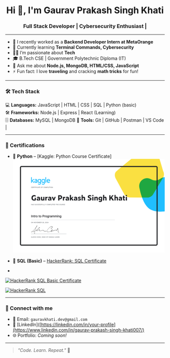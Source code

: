 <h1 align="center">Hi 👋, I'm Gaurav Prakash Singh Khati</h1>
<h3 align="center">Full Stack Developer | Cybersecurity Enthusiast |</h3>

---

- 🔭 I recently worked as a **Backend Developer Intern at MetaOrange**
- 🌱 Currently learning **Terminal Commands, Cybersecurity**
- 👨‍💻 I’m passionate about  **Tech**
- 🎓 B.Tech CSE | Government Polytechnic Diploma (IT)
- 💬 Ask me about **Node.js, MongoDB, HTML/CSS, JavaScript**
- ⚡ Fun fact: I love **traveling** and cracking **math tricks** for fun!

---

### 🛠️ Tech Stack

💻 **Languages:**     JavaScript | HTML | CSS | SQL | Python (basic)  
🛠️ **Frameworks:**    Node.js | Express | React (Learning)  
🗄️ **Databases:**      MySQL | MongoDB
🧰 **Tools:**         Git | GitHub | Postman | VS Code |   


---
### 📜 Certifications

- 🐍 **Python** – [Kaggle: Python Course Certificate]
[<img src="https://github.com/Gaurav-Prakash-Singh-khati-007/Gaurav-Prakash-Singh-khati-007/blob/main/Gaurav%20%20Prakash%20Singh%20Khati%20-%20Intro%20to%20Programming.png?raw=true" width="600"/>](https://www.hackerrank.com/certificates/iframe/d72911d0eade)

- 🧠 **SQL (Basic)** – [HackerRank: SQL Certificate](#)
- 
[![HackerRank SQL Basic Certificate](https://cdn.jsdelivr.net/gh/devicons/devicon/icons/sql/sql-original-wordmark.svg)](https://www.hackerrank.com/certificates/iframe/d72911d0eade)

[![HackerRank SQL](https://img.shields.io/badge/HackerRank-SQL%20Basic-brightgreen?logo=hackerrank&logoColor=white)](https://www.hackerrank.com/certificates/iframe/d72911d0eade)

<!-- 

### 📈 GitHub Stats

<p align="center">
  <img src="https://github-readme-stats.vercel.app/api?username=Gaurav-Prakash-Singh-khati-007&show_icons=true&theme=radical" alt="Gaurav's GitHub stats" />
  <br/>
  <img src="https://github-readme-stats.vercel.app/api/top-langs/?username=Gaurav-Prakash-Singh-khati-007&layout=compact&theme=radical" alt="Top Languages" />
</p>

---
-->
---
### 🔗 Connect with me

- 📧 Email: `gauravkhati.dev@gmail.com`
- 💼 [LinkedIn]([https://linkedin.com/in/your-profile](https://www.linkedin.com/in/gaurav-prakash-singh-khati007/)
- 🌐 Portfolio: *Coming soon!*

---

> _"Code. Learn. Repeat."_ 🚀
